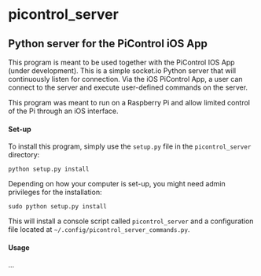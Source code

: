 # picontrol_server

## Python server for the PiControl iOS App

This program is meant to be used together with the PiControl IOS App (under development). This is a simple socket.io Python server that will continuously listen for connection. 
Via the iOS PiControl App, a user can connect to the server and execute user-defined commands on the server. 

This program was meant to run on a Raspberry Pi and allow limited control of the Pi through an iOS interface.

#### Set-up

To install this program, simply use the `setup.py` file in the `picontrol_server` directory:

    python setup.py install
    
Depending on how your computer is set-up, you might need admin privileges for the installation:

    sudo python setup.py install
    

This will install a console script called `picontrol_server` and a configuration file located at `~/.config/picontrol_server_commands.py`.

#### Usage

...
